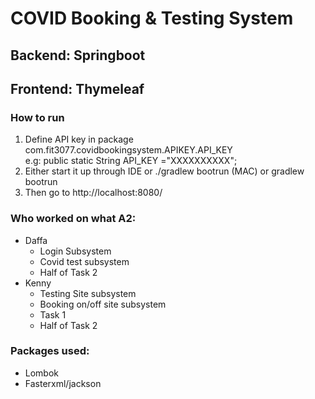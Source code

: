 # COVID Booking & Testing System
## Backend: Springboot
## Frontend: Thymeleaf

### How to run
1. Define API key in package com.fit3077.covidbookingsystem.APIKEY.API_KEY  
  e.g:  public static String API_KEY ="XXXXXXXXXX";
2. Either start it up through IDE or ./gradlew bootrun (MAC) or gradlew bootrun
3. Then go to http://localhost:8080/

### Who worked on what A2:
- Daffa
  - Login Subsystem
  - Covid test subsystem
  - Half of Task 2
- Kenny
  - Testing Site subsystem
  - Booking on/off site subsystem
  - Task 1
  - Half of Task 2

### Packages used:
* Lombok
* Fasterxml/jackson
